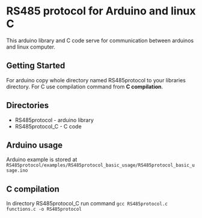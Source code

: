 RS485 protocol for Arduino and linux C
==========

This arduino library and C code serve for communication between arduinos and linux computer.

## Getting Started

For arduino copy whole directory named RS485protocol to your libraries directory. For C use compilation command from **C compilation**.

## Directories

 * RS485protocol - arduino library
 * RS485protocol_C - C code

## Arduino usage

Arduino example is stored at `RS485protocol/examples/RS485protocol_basic_usage/RS485protocol_basic_usage.ino`

## C compilation

In directory RS485protocol\_C run command `gcc RS485protocol.c functions.c -o RS485protocol`
